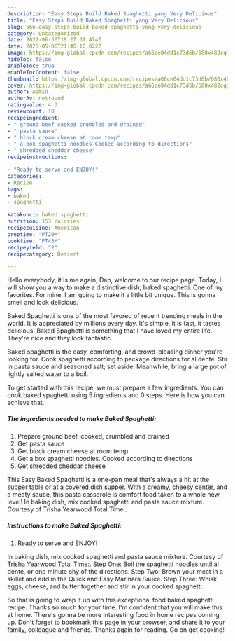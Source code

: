 ```yaml
---
description: "Easy Steps Build Baked Spaghetti yang Very Delicious"
title: "Easy Steps Build Baked Spaghetti yang Very Delicious"
slug: 566-easy-steps-build-baked-spaghetti-yang-very-delicious
category: Uncategorized
date: 2022-06-30T19:27:31.474Z
date: 2023-05-06T21:45:10.022Z
image: https://img-global.cpcdn.com/recipes/a66ce04dd1c73d6b/680x482cq70/baked-spaghetti-recipe-main-photo.jpg
hideToc: false
enableToc: true
enableTocContent: false
thumbnail: https://img-global.cpcdn.com/recipes/a66ce04dd1c73d6b/680x482cq70/baked-spaghetti-recipe-main-photo.jpg
cover: https://img-global.cpcdn.com/recipes/a66ce04dd1c73d6b/680x482cq70/baked-spaghetti-recipe-main-photo.jpg
author: Admin
authorAv: notfound
ratingvalue: 4.3
reviewcount: 10
recipeingredient:
- " ground beef cooked crumbled and drained"
- " pasta sauce"
- " block cream cheese at room temp"
- " a box spaghetti noodles Cooked according to directions"
- " shredded cheddar cheese"
recipeinstructions:

- "Ready to serve and ENJOY!"
categories:
- Recipe
tags:
- baked
- spaghetti

katakunci: baked spaghetti 
nutrition: 153 calories
recipecuisine: American
preptime: "PT29M"
cooktime: "PT45M"
recipeyield: "2"
recipecategory: Dessert

---
```



Hello everybody, it is me again, Dan, welcome to our recipe page. Today, I will show you a way to make a distinctive dish, baked spaghetti. One of my favorites. For mine, I am going to make it a little bit unique. This is gonna smell and look delicious.

Baked Spaghetti is one of the most favored of recent trending meals in the world. It is appreciated by millions every day. It's simple, it is fast, it tastes delicious. Baked Spaghetti is something that I have loved my entire life. They're nice and they look fantastic.

Baked spaghetti is the easy, comforting, and crowd-pleasing dinner you&#39;re looking for. Cook spaghetti according to package directions for al dente. Stir in pasta sauce and seasoned salt; set aside. Meanwhile, bring a large pot of lightly salted water to a boil.


To get started with this recipe, we must prepare a few ingredients. You can cook baked spaghetti using 5 ingredients and 0 steps. Here is how you can achieve that.

<!--inarticleads1-->

##### The ingredients needed to make Baked Spaghetti:

1. Prepare  ground beef, cooked, crumbled and drained
1. Get  pasta sauce
1. Get  block cream cheese at room temp
1. Get  a box spaghetti noodles. Cooked according to directions
1. Get  shredded cheddar cheese


This Easy Baked Spaghetti is a one-pan meal that&#39;s always a hit at the supper table or at a covered dish supper. With a creamy, cheesy center, and a meaty sauce, this pasta casserole is comfort food taken to a whole new level! In baking dish, mix cooked spaghetti and pasta sauce mixture. Courtesy of Trisha Yearwood Total Time:. 

<!--inarticleads2-->

##### Instructions to make Baked Spaghetti:


1. Ready to serve and ENJOY!

In baking dish, mix cooked spaghetti and pasta sauce mixture. Courtesy of Trisha Yearwood Total Time:. Step One: Boil the spaghetti noodles until al dente, or one minute shy of the directions. Step Two: Brown your meat in a skillet and add in the Quick and Easy Marinara Sauce. Step Three: Whisk eggs, cheese, and butter together and stir in your cooked spaghetti. 

So that is going to wrap it up with this exceptional food baked spaghetti recipe. Thanks so much for your time. I'm confident that you will make this at home. There's gonna be more interesting food in home recipes coming up. Don't forget to bookmark this page in your browser, and share it to your family, colleague and friends. Thanks again for reading. Go on get cooking!
